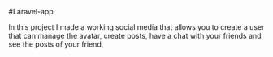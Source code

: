 
#Laravel-app

In this project I made a working social media that allows you to create a user that can manage the avatar, create posts, have a chat with your friends and see the posts of your friend, 
